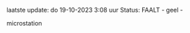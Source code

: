 laatste update: 
do 19-10-2023  3:08   uur 
Status: FAALT - geel - 
<div class="service Y">microstation</div>